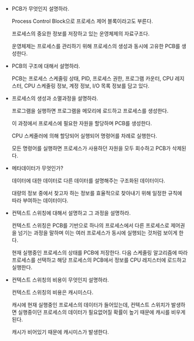 - PCB가 무엇인지 설명하라.
    
    Process Control Block으로 프로세스 제어 블록이라고도 부른다.
    
    프로세스의 중요한 정보를 저장하고 있는 운영체제의 자료구조다.
    
    운영체제는 프로세스를 관리하기 위해 프로세스의 생성과 동시에 고유한 PCB를 생성한다.
    
- PCB의 구조에 대해서 설명하라.
    
    PCB는 프로세스 스케줄링 상태, PID, 프로세스 권한, 프로그램 카운터, CPU 레지스터, CPU 스케줄링 정보, 계정 정보, I/O 목록 정보를 담고 있다.
    
- 프로세스의 생성과 소멸과정을 설명하라.
    
    프로그램을 실행하면 프로그램을 메모리에 로드하고 프로세스를 생성한다.
    
    이 과정에서 프로세스에 필요한 자원을 할당하며 PCB를 생성한다.
    
    CPU 스케줄러에 의해 할당되어 실행되어 명령어를 차례로 실행한다.
    
    모든 명령어를 실행하면 프로세스가 사용하던 자원을 모두 회수하고 PCB가 삭제된다.
    
- 메타데이터가 무엇인가?
    
    데이터에 대한 데이터로 다른 데이터를 설명해주는 구조화된 데이터이다.
    
    대량의 정보 중에서 찾고자 하는 정보를 효율적으로 찾아내기 위해 일정한 규칙에 따라 부여하는 데이터이다.
    
- 컨텍스트 스위칭에 대해서 설명하고 그 과정을 설명하라.
    
    컨텍스트 스위칭은 PCB를 기반으로 하나의 프로세스에서 다른 프로세스로 제어권을 넘기는 과정을 말하며 이는 여러 프로세스가 동시에 실행되는 것처럼 보이게 한다.
    
    현재 실행중인 프로세스의 상태를 PCB에 저장한다. 다음 스케줄링 알고리즘에 따라 프로세스를 선택하고 해당 프로세스의 PCB에서 정보를 CPU 레지스터에 로드하고 실행한다. 
    
- 컨텍스트 스위칭의 비용이 무엇인지 설명하라.
    
    컨텍스트 스위칭의 비용은 캐시미스다. 
    
    캐시에 현재 실행중인 프로세스의 데이터가 들어있는데, 컨텍스트 스위치가 발생하면 실행중이던 프로세스의 데이터가 필요없어질 확률이 높기 때문에 캐시를 비우게 된다.
    
    캐시가 비어있기 때문에 캐시미스가 발생한다.
